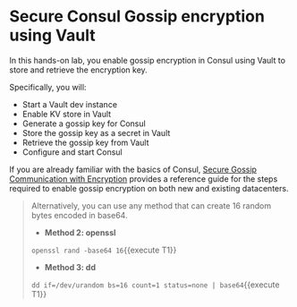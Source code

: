 # Secure Consul Gossip encryption using Vault

In this hands-on lab, you enable gossip encryption in Consul using Vault to store and retrieve the encryption key.

Specifically, you will:

- Start a Vault dev instance
- Enable KV store in Vault
- Generate a gossip key for Consul
- Store the gossip key as a secret in Vault
- Retrieve the gossip key from Vault
- Configure and start Consul


If you are already familiar with the basics of Consul, [Secure Gossip Communication with Encryption](https://learn.hashicorp.com/tutorials/consul/gossip-encryption-secure) provides a reference guide for the steps required to enable gossip encryption on both new and existing datacenters.



> Alternatively, you can use any method that can create 16 random bytes encoded in base64.
>
> * **Method 2: openssl**
> 
> `openssl rand -base64 16`{{execute T1}}
>
> * **Method 3: dd** 
>
> `dd if=/dev/urandom bs=16 count=1 status=none | base64`{{execute T1}}
